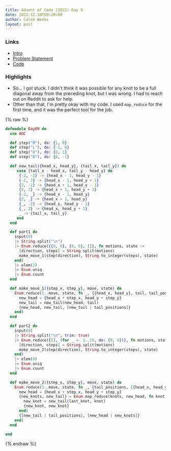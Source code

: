 ```yaml
---
title: Advent of Code (2022) Day 9
date: 2022-12-10T09:20:00
author: Caleb Weeks
layout: post
---
```


### Links

- [Intro](https://sethcalebweeks.com/advent-of-code-2022-in-elixir/)
- [Problem Statement](https://adventofcode.com/2022/day/9)
- [Code](https://github.com/sethcalebweeks/advent-of-code-2022/blob/main/lib/Day09.ex)

### Highlights

- So... I got stuck. I didn't think it was possible for any knot to be a full diagonal away from the preceding knot, but I was wrong. I had to reach out on Reddit to ask for help.
- Other than that, I'm pretty okay with my code. I used `map_reduce` for the first time, and it was the perfect tool for the job.

{% raw %}

```elixir
defmodule Day09 do
  use AOC

  def step("R"), do: {1, 0}
  def step("L"), do: {-1, 0}
  def step("U"), do: {0, 1}
  def step("D"), do: {0, -1}

  def new_tail({head_x, head_y}, {tail_x, tail_y}) do
     case {tail_x - head_x, tail_y - head_y} do
      {-2, -2} -> {head_x - 1, head_y - 1}
      {-2, 2} -> {head_x - 1, head_y + 1}
      {2, -2} -> {head_x + 1, head_y - 1}
      {2, 2} -> {head_x + 1, head_y + 1}
      {-2, _} -> {head_x - 1, head_y}
      {2, _} -> {head_x + 1, head_y}
      {_, -2} -> {head_x, head_y - 1}
      {_, 2} -> {head_x, head_y + 1}
      _ -> {tail_x, tail_y}
     end
  end

  def part1 do
    input(9)
    |> String.split("\n")
    |> Enum.reduce({{0, 0}, {0, 0}, []}, fn motions, state ->
      [direction, steps] = String.split(motions)
      make_move_1(step(direction), String.to_integer(steps), state)
    end)
    |> elem(2)
    |> Enum.uniq
    |> Enum.count
  end

  def make_move_1({step_x, step_y}, move, state) do
    Enum.reduce(1..move, state, fn _, {{head_x, head_y}, tail, tail_positions} ->
      new_head = {head_x + step_x, head_y + step_y}
      new_tail = new_tail(new_head, tail)
      {new_head, new_tail, [new_tail | tail_positions]}
    end)
  end

  def part2 do
    input(9)
    |> String.split("\n", trim: true)
    |> Enum.reduce({[], (for _ <- 1..10, do: {0, 0})}, fn motions, state ->
      [direction, steps] = String.split(motions)
      make_move_2(step(direction), String.to_integer(steps), state)
    end)
    |> elem(0)
    |> Enum.uniq
    |> Enum.count
  end

  def make_move_2({step_x, step_y}, move, state) do
    Enum.reduce(1..move, state, fn _, {tail_positions, [{head_x, head_y} | knots]} ->
      new_head = {head_x + step_x, head_y + step_y}
      {new_knots, new_tail} = Enum.map_reduce(knots, new_head, fn knot, last_knot ->
        new_knot = new_tail(last_knot, knot)
        {new_knot, new_knot}
      end)
      {[new_tail | tail_positions], [new_head | new_knots]}
    end)
  end

end
```

{% endraw %}
